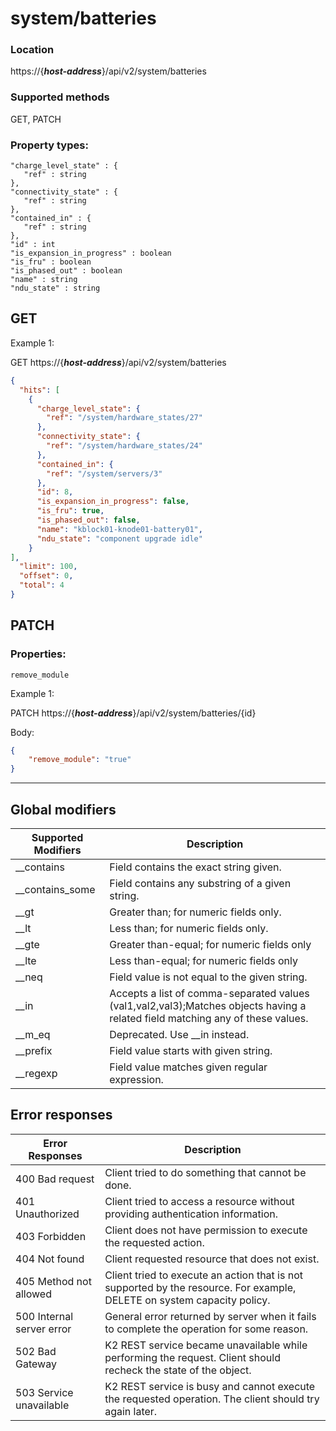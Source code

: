 # system/batteries

### Location
https://{***host-address***}/api/v2/system/batteries

### Supported methods
GET, PATCH


### Property types:
 ```text
"charge_level_state" : {
    "ref" : string
},
"connectivity_state" : {
    "ref" : string
},
"contained_in" : {
    "ref" : string
},
"id" : int
"is_expansion_in_progress" : boolean
"is_fru" : boolean
"is_phased_out" : boolean
"name" : string
"ndu_state" : string
 ```

## GET

Example 1:

GET https://{***host-address***}/api/v2/system/batteries
```json
{
  "hits": [
    {
      "charge_level_state": {
        "ref": "/system/hardware_states/27"
      },
      "connectivity_state": {
        "ref": "/system/hardware_states/24"
      },
      "contained_in": {
        "ref": "/system/servers/3"
      },
      "id": 8,
      "is_expansion_in_progress": false,
      "is_fru": true,
      "is_phased_out": false,
      "name": "kblock01-knode01-battery01",
      "ndu_state": "component upgrade idle"
    }
],
  "limit": 100,
  "offset": 0,
  "total": 4
}
```

## PATCH

### Properties:
 ```text
remove_module
 ```

Example 1:

PATCH https://{***host-address***}/api/v2/system/batteries/{id}

Body:
```json
{
    "remove_module": "true"
}
```

---

## Global modifiers
| Supported Modifiers	| Description|
|-----------------------|------------|
|__contains	|Field contains the exact string given.|
|__contains_some	|Field contains any substring of a given string.|
|__gt	|Greater than; for numeric fields only.|
|__lt	|Less than; for numeric fields only.|
|__gte	|Greater than-equal; for numeric fields only|
|__lte	|Less than-equal; for numeric fields only|
|__neq	|Field value is not equal to the given string.|
|__in	|Accepts a list of comma-separated values (val1,val2,val3);Matches objects having a related field matching any of these values.|
|__m_eq	|Deprecated. Use __in instead.|
|__prefix	|Field value starts with given string.|
|__regexp	|Field value matches given regular expression.|

## Error responses

| Error Responses	| Description |
|-------------------|-------------|
|400 Bad request	|Client tried to do something that cannot be done.
|401 Unauthorized	|Client tried to access a resource without providing authentication information.
|403 Forbidden	|Client does not have permission to execute the requested action.
|404 Not found	|Client requested resource that does not exist.
|405 Method not allowed	|Client tried to execute an action that is not supported by the resource. For example, DELETE on system capacity policy.
|500 Internal server error	|General error returned by server when it fails to complete the operation for some reason.
|502 Bad Gateway	|K2 REST service became unavailable while performing the request. Client should recheck the state of the object.
|503 Service unavailable	|K2 REST service is busy and cannot execute the requested operation. The client should try again later.
